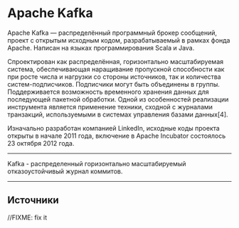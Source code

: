 # Apache Kafka

Apache Kafka — распределённый программный брокер сообщений, проект с открытым исходным кодом, разрабатываемый в рамках фонда Apache. Написан на языках программирования Scala и Java.

Спроектирован как распределённая, горизонтально масштабируемая система, обеспечивающая наращивание пропускной способности как при росте числа и нагрузки со стороны источников, так и количества систем-подписчиков. Подписчики могут быть объединены в группы. Поддерживается возможность временного хранения данных для последующей пакетной обработки. Одной из особенностей реализации инструмента является применение техники, сходной с журналами транзакций, используемыми в системах управления базами данных[4].

Изначально разработан компанией LinkedIn, исходные коды проекта открыты в начале 2011 года, включение в Apache Incubator состоялось 23 октября 2012 года.

* * *

Kafka - распределенный горизонтально масштабируемый отказоустойчивый журнал коммитов.


* * *

## Источники
//FIXME: fix it